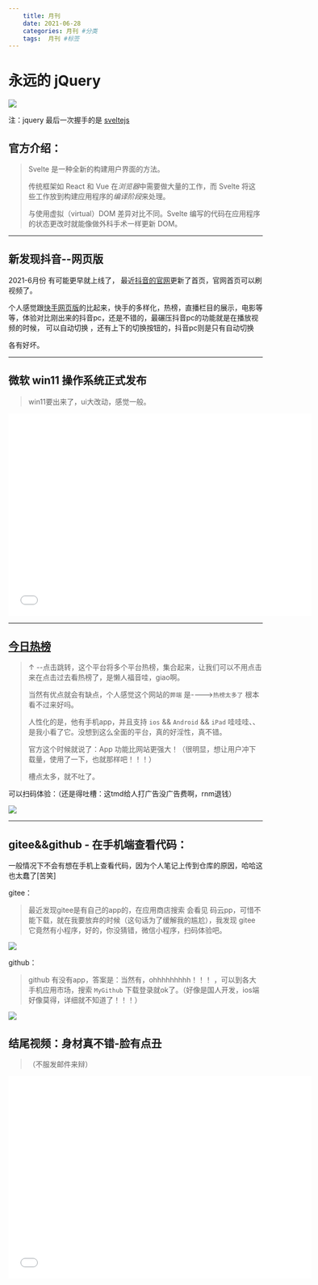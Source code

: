 ```yaml
---
    title: 月刊
    date: 2021-06-28
    categories: 月刊 #分类
    tags:  月刊 #标签
---
```




# 永远的 jQuery

![](https://wx1.sinaimg.cn/mw2000/537f5932gy1grpoww5sroj21hu1jrb29.jpg)

注：jquery 最后一次握手的是 [sveltejs](https://www.sveltejs.cn/) 

## 官方介绍：

> Svelte 是一种全新的构建用户界面的方法。
>
> 传统框架如 React 和 Vue 在*浏览器*中需要做大量的工作，而 Svelte 将这些工作放到构建应用程序的*编译阶段*来处理。
>
> 与使用虚拟（virtual）DOM 差异对比不同。Svelte 编写的代码在应用程序的状态更改时就能像做外科手术一样更新 DOM。



------



## 新发现抖音--网页版

2021-6月份 有可能更早就上线了，	最近[抖音的官网](https://www.douyin.com/)更新了首页，官网首页可以刷视频了。

个人感觉跟[快手网页版](https://www.kuaishou.com/)的比起来，快手的多样化，热榜，直播栏目的展示，电影等等，体验对比刚出来的抖音pc，还是不错的，最碾压抖音pc的功能就是在播放视频的时候， 可以自动切换 ，还有上下的切换按钮的，抖音pc则是只有自动切换

各有好坏。



------



## 微软 win11 操作系统正式发布

> win11要出来了，ui大改动，感觉一般。

<iframe height="400" width="600" src="//player.bilibili.com/player.html?aid=846133198&bvid=BV1Y54y1G7gD&cid=355765858&page=1" scrolling="no" border="0" frameborder="no" framespacing="0" allowfullscreen="true"> </iframe>

------



## [今日热榜](https://tophub.today/?utm_source=nicelinks.site)

> ↑ --点击跳转，这个平台将多个平台热榜，集合起来，让我们可以不用点击来在点击过去看热榜了，是懒人福音哇，giao啊。
>
> 当然有优点就会有缺点，个人感觉这个网站的`弊端` 是---->`热榜太多了` 根本看不过来好吗。
>
> 人性化的是，他有手机app，并且支持 `ios` && `Android` && `iPad`  哇哇哇、、是我小看了它。没想到这么全面的平台，真的好淫性，真不错。
>
> 官方这个时候就说了：App 功能比网站更强大！（很明显，想让用户冲下载量，使用了一下，也就那样吧！！！）
>
> 槽点太多，就不吐了。

可以扫码体验：（还是得吐槽：这tmd给人打广告没广告费啊，rnm退钱）

![](https://file.ipadown.com/tophub/assets/images/app-download-qrcode.png)





------



## gitee&&github - 在手机端查看代码：

一般情况下不会有想在手机上查看代码，因为个人笔记上传到仓库的原因，哈哈这也太蠢了[苦笑]

gitee：

> 最近发现gitee是有自己的app的，在应用商店搜索 会看见 码云pp，可惜不能下载，就在我要放弃的时候（这句话为了缓解我的尴尬），我发现 gitee 它竟然有小程序，好的，你没猜错，微信小程序，扫码体验吧。

![](https://developers.weixin.qq.com/community/ngi/personal/suncode/wxd8309e4a57242e15)

github：

> github 有没有app，答案是：当然有，ohhhhhhhhh！！！ ，可以到各大手机应用市场，搜索 `MyGithub` 下载登录就ok了。（好像是国人开发，ios端好像莫得，详细就不知道了！！！）



![](https://gimg2.baidu.com/image_search/src=http%3A%2F%2Fimg3.doubanio.com%2Fview%2Fnote%2Fl%2Fpublic%2Fp59835864.jpg&refer=http%3A%2F%2Fimg3.doubanio.com&app=2002&size=f9999,10000&q=a80&n=0&g=0n&fmt=jpeg?sec=1627299566&t=646d8986f3e67b3c97d0395a2d11c220)

## 结尾视频：身材真不错-脸有点丑 

> （不服发邮件来辩）

<iframe height="400" width="600" src="//player.bilibili.com/player.html?aid=247436899&bvid=BV1Mv411h79F&cid=321105996&page=1" scrolling="no" border="0" frameborder="no" framespacing="0" allowfullscreen="true"> </iframe>